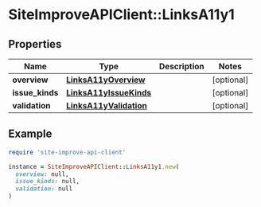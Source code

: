 # SiteImproveAPIClient::LinksA11y1

## Properties

| Name | Type | Description | Notes |
| ---- | ---- | ----------- | ----- |
| **overview** | [**LinksA11yOverview**](LinksA11yOverview.md) |  | [optional] |
| **issue_kinds** | [**LinksA11yIssueKinds**](LinksA11yIssueKinds.md) |  | [optional] |
| **validation** | [**LinksA11yValidation**](LinksA11yValidation.md) |  | [optional] |

## Example

```ruby
require 'site-improve-api-client'

instance = SiteImproveAPIClient::LinksA11y1.new(
  overview: null,
  issue_kinds: null,
  validation: null
)
```

